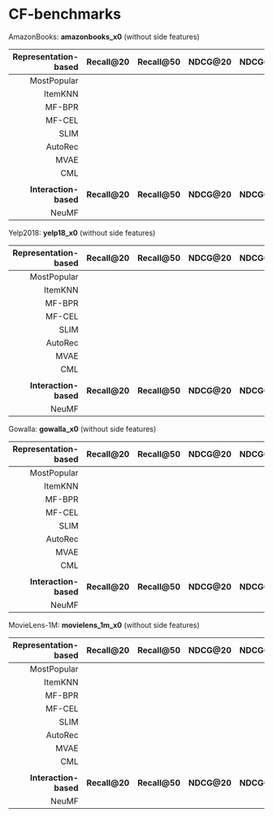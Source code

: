 # CF-benchmarks

AmazonBooks: **amazonbooks_x0** (without side features)

| Representation-based  | Recall@20     | Recall@50     | NDCG@20     | NDCG@50     | HR@20     | HR@50     | Steps-to-Reproduce     |
|----------------------:|:-------------:|:-------------:|:-----------:|:-----------:|:--------------:|:--------------:|:----------------------:|
| MostPopular           |               |               |             |             |                |                |                        |
| ItemKNN               |               |               |             |             |                |                |                        |
| MF-BPR                |               |               |             |             |                |                | notebook               |
| MF-CEL                |               |               |             |             |                |                |                        |
| SLIM                  |               |               |             |             |                |                |                        |
| AutoRec               |               |               |             |             |                |                |                        |
| MVAE                  |               |               |             |             |                |                |                        |
| CML                   |               |               |             |             |                |                |                        |
|                       |               |               |             |             |                |                |                        |
| **Interaction-based** | **Recall@20** | **Recall@50** | **NDCG@20** | **NDCG@50** | **HitRate@20** | **HitRate@50** | **Steps-to-Reproduce** |
| NeuMF                 |               |               |             |             |                |                |                        |


Yelp2018: **yelp18_x0** (without side features)

| Representation-based  | Recall@20     | Recall@50     | NDCG@20     | NDCG@50     | HitRate@20     | HitRate@50     | Steps-to-Reproduce     |
|----------------------:|:-------------:|:-------------:|:-----------:|:-----------:|:--------------:|:--------------:|:----------------------:|
| MostPopular           |               |               |             |             |                |                |                        |
| ItemKNN               |               |               |             |             |                |                |                        |
| MF-BPR                |               |               |             |             |                |                | notebook               |
| MF-CEL                |               |               |             |             |                |                |                        |
| SLIM                  |               |               |             |             |                |                |                        |
| AutoRec               |               |               |             |             |                |                |                        |
| MVAE                  |               |               |             |             |                |                |                        |
| CML                   |               |               |             |             |                |                |                        |
|                       |               |               |             |             |                |                |                        |
| **Interaction-based** | **Recall@20** | **Recall@50** | **NDCG@20** | **NDCG@50** | **HitRate@20** | **HitRate@50** | **Steps-to-Reproduce** |
| NeuMF                 |               |               |             |             |                |                |                        |


Gowalla: **gowalla_x0** (without side features)

| Representation-based  | Recall@20     | Recall@50     | NDCG@20     | NDCG@50     | HitRate@20     | HitRate@50     | Steps-to-Reproduce     |
|----------------------:|:-------------:|:-------------:|:-----------:|:-----------:|:--------------:|:--------------:|:----------------------:|
| MostPopular           |               |               |             |             |                |                |                        |
| ItemKNN               |               |               |             |             |                |                |                        |
| MF-BPR                |               |               |             |             |                |                | notebook               |
| MF-CEL                |               |               |             |             |                |                |                        |
| SLIM                  |               |               |             |             |                |                |                        |
| AutoRec               |               |               |             |             |                |                |                        |
| MVAE                  |               |               |             |             |                |                |                        |
| CML                   |               |               |             |             |                |                |                        |
|                       |               |               |             |             |                |                |                        |
| **Interaction-based** | **Recall@20** | **Recall@50** | **NDCG@20** | **NDCG@50** | **HitRate@20** | **HitRate@50** | **Steps-to-Reproduce** |
| NeuMF                 |               |               |             |             |                |                |                        |


MovieLens-1M: **movielens_1m_x0** (without side features)

| Representation-based  | Recall@20     | Recall@50     | NDCG@20     | NDCG@50     | HitRate@20     | HitRate@50     | Steps-to-Reproduce     |
|----------------------:|:-------------:|:-------------:|:-----------:|:-----------:|:--------------:|:--------------:|:----------------------:|
| MostPopular           |               |               |             |             |                |                |                        |
| ItemKNN               |               |               |             |             |                |                |                        |
| MF-BPR                |               |               |             |             |                |                | notebook               |
| MF-CEL                |               |               |             |             |                |                |                        |
| SLIM                  |               |               |             |             |                |                |                        |
| AutoRec               |               |               |             |             |                |                |                        |
| MVAE                  |               |               |             |             |                |                |                        |
| CML                   |               |               |             |             |                |                |                        |
|                       |               |               |             |             |                |                |                        |
| **Interaction-based** | **Recall@20** | **Recall@50** | **NDCG@20** | **NDCG@50** | **HitRate@20** | **HitRate@50** | **Steps-to-Reproduce** |
| NeuMF                 |               |               |             |             |                |                |                        |


